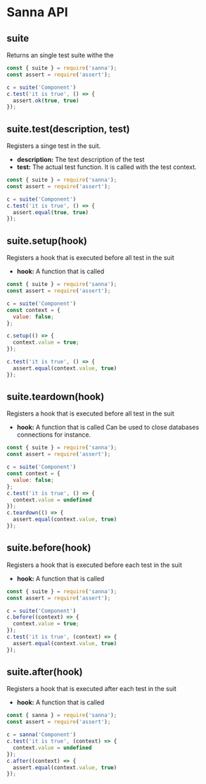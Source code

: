 # Sanna API

## suite

Returns an single test suite withe the

```js
const { suite } = require('sanna');
const assert = require('assert');

c = suite('Component')
c.test('it is true', () => {
  assert.ok(true, true)
});
```

## suite.test(description, test)

Registers a singe test in the suit.

- __description:__ The text description of the test
- __test:__ The actual test function. It is called with the test context.

```js
const { suite } = require('sanna');
const assert = require('assert');

c = suite('Component')
c.test('it is true', () => {
  assert.equal(true, true)
});
```

## suite.setup(hook)

Registers a hook that is executed before all test in the suit

- __hook:__ A function that is called

```js
const { suite } = require('sanna');
const assert = require('assert');

c = suite('Component')
const context = {
  value: false;
};

c.setup(() => {
  context.value = true;
});

c.test('it is true', () => {
  assert.equal(context.value, true)
});
```

## suite.teardown(hook)

Registers a hook that is executed before all test in the suit

- __hook:__ A function that is called
  Can be used to close databases connections for instance.

```js
const { suite } = require('sanna');
const assert = require('assert');

c = suite('Component')
const context = {
  value: false;
};
c.test('it is true', () => {
  context.value = undefined
});
c.teardown(() => {
  assert.equal(context.value, true)
});
```

## suite.before(hook)

Registers a hook that is executed before each test in the suit

- __hook:__ A function that is called

```js
const { suite } = require('sanna');
const assert = require('assert');

c = suite('Component')
c.before((context) => {
  context.value = true;
});
c.test('it is true', (context) => {
  assert.equal(context.value, true)
});
```

## suite.after(hook)

Registers a hook that is executed after each test in the suit

- __hook:__ A function that is called

```js
const { sanna } = require('sanna');
const assert = require('assert');

c = sanna('Component')
c.test('it is true', (context) => {
  context.value = undefined
});
c.after((context) => {
  assert.equal(context.value, true)
});
```
